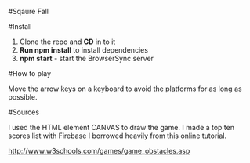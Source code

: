 #Sqaure Fall

#Install

1. Clone the repo and **CD** in to it
2. **Run npm install** to install dependencies
3. **npm start** - start the BrowserSync server

#How to play

Move the arrow keys on a keyboard to avoid the platforms for as long as possible.

#Sources

I used the HTML element CANVAS to draw the game. I made a top ten scores list with Firebase I borrowed heavily from this online tutorial.

http://www.w3schools.com/games/game_obstacles.asp

